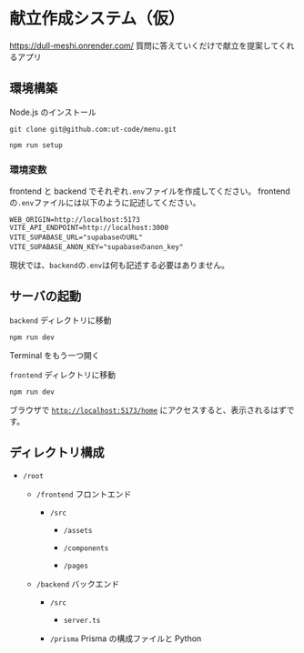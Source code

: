 # 献立作成システム（仮）

https://dull-meshi.onrender.com/
質問に答えていくだけで献立を提案してくれるアプリ

## 環境構築

Node.js のインストール

```shell
git clone git@github.com:ut-code/menu.git
```

```shell(in your_path/menu directory)
npm run setup
```

### 環境変数

frontend と backend でそれぞれ`.env`ファイルを作成してください。
frontend の`.env`ファイルには以下のように記述してください。

```
WEB_ORIGIN=http://localhost:5173
VITE_API_ENDPOINT=http://localhost:3000
VITE_SUPABASE_URL="supabaseのURL"
VITE_SUPABASE_ANON_KEY="supabaseのanon_key"
```

現状では、`backend`の`.env`は何も記述する必要はありません。

## サーバの起動

`backend` ディレクトリに移動

```shell
npm run dev
```

Terminal をもう一つ開く

`frontend` ディレクトリに移動

```shell
npm run dev
```

ブラウザで [`http://localhost:5173/home`](http://localhost:5173/home) にアクセスすると、表示されるはずです。

## ディレクトリ構成

- `/root`

  - `/frontend` フロントエンド

    - `/src`

      - `/assets`

      - `/components`

      - `/pages`

  - `/backend` バックエンド

    - `/src`

      - `server.ts`

    - `/prisma` Prisma の構成ファイルと Python
